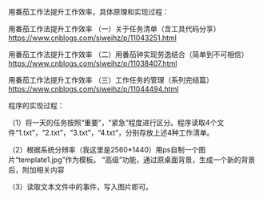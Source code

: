 用番茄工作法提升工作效率，具体原理和实现过程：

用番茄工作法提升工作效率 （一）关于任务清单（含工具代码分享）  
https://www.cnblogs.com/siweihz/p/11043251.html


用番茄工作法提升工作效率 （二）用番茄钟实现劳逸结合（简单到不可相信）  
https://www.cnblogs.com/siweihz/p/11038407.html


用番茄工作法提升工作效率 （三）工作任务的管理（系列完结篇）   
https://www.cnblogs.com/siweihz/p/11044494.html


程序的实现过程：

（1）将一天的任务按照“重要”，“紧急”程度进行区分。程序读取4个文件“1.txt”，“2.txt”，“3.txt”，“4.txt”，分别存放上述4种工作清单。

（2）根据系统分辨率（我这里是2560*1440）用ps自制一个图片“template1.jpg”作为模板。
     “高级”功能，通过原桌面背景，生成一个新的背景后，附加相关内容

（3）读取文本文件中的事件，写入图片即可。


